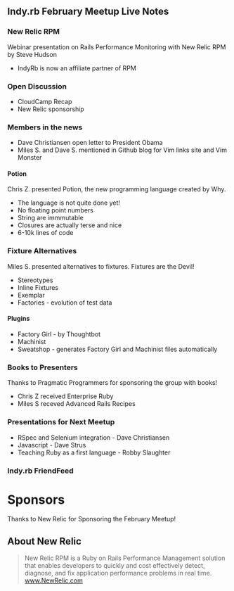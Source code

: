 Indy.rb February Meetup Live Notes
----------------------------

### New Relic RPM
Webinar presentation on Rails Performance Monitoring with New Relic RPM by Steve Hudson
- IndyRb is now an affiliate partner of RPM

### Open Discussion
- CloudCamp Recap
- New Relic sponsorship

### Members in the news
- Dave Christiansen open letter to President Obama
- Miles S. and Dave S. mentioned in Github blog for Vim links site and Vim Monster

#### Potion
Chris Z. presented Potion, the new programming language created by Why.

- The language is not quite done yet!
- No floating point numbers
- String are immmutable
- Closures are actually terse and nice
- 6-10k lines of code

### Fixture Alternatives
Miles S. presented alternatives to fixtures.  Fixtures are the Devil!

- Stereotypes
- Inline Fixtures
- Exemplar
- Factories - evolution of test data

#### Plugins

- Factory Girl - by Thoughtbot
- Machinist
- Sweatshop - generates Factory Girl and Machinist files automatically

### Books to Presenters
Thanks to Pragmatic Programmers for sponsoring the group with books!

- Chris Z received Enterprise Ruby
- Miles S receved Advanced Rails Recipes

### Presentations for Next Meetup

- RSpec and Selenium integration - Dave Christiansen
- Javascript - Dave Strus
- Teaching Ruby as a first language - Robby Slaughter

### Indy.rb FriendFeed


Sponsors
========
Thanks to New Relic for Sponsoring the February Meetup!

About New Relic
---------------------------
> New Relic RPM is a Ruby on Rails Performance Management solution that enables developers to quickly and cost effectively detect, diagnose, and fix application performance problems in real time. www.NewRelic.com